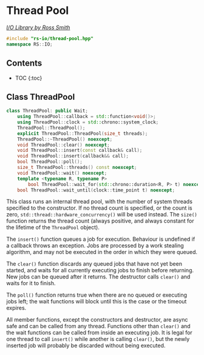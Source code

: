 # Thread Pool

_[I/O Library by Ross Smith](index.html)_

```c++
#include "rs-io/thread-pool.hpp"
namespace RS::IO;
```

## Contents

* TOC
{:toc}

## Class ThreadPool

```c++
class ThreadPool: public Wait;
    using ThreadPool::callback = std::function<void()>;
    using ThreadPool::clock = std::chrono::system_clock;
    ThreadPool::ThreadPool();
    explicit ThreadPool::ThreadPool(size_t threads);
    ThreadPool::~ThreadPool() noexcept;
    void ThreadPool::clear() noexcept;
    void ThreadPool::insert(const callback& call);
    void ThreadPool::insert(callback&& call);
    bool ThreadPool::poll();
    size_t ThreadPool::threads() const noexcept;
    void ThreadPool::wait() noexcept;
    template <typename R, typename P>
        bool ThreadPool::wait_for(std::chrono::duration<R, P> t) noexcept;
    bool ThreadPool::wait_until(clock::time_point t) noexcept;
```

This class runs an internal thread pool, with the number of system threads
specified to the constructor. If no thread count is specified, or the count
is zero, `std::thread::hardware_concurrency()` will be used instead. The
`size()` function returns the thread count (always positive, and always
constant for the lifetime of the `ThreadPool` object).

The `insert()` function queues a job for execution. Behaviour is undefined if
a callback throws an exception. Jobs are processed by a work stealing
algorithm, and may not be executed in the order in which they were queued.

The `clear()` function discards any queued jobs that have not yet been
started, and waits for all currently executing jobs to finish before
returning. New jobs can be queued after it returns. The destructor calls
`clear()` and waits for it to finish.

The `poll()` function returns true when there are no queued or executing jobs
left; the wait functions will block until this is the case or the timeout
expires.

All member functions, except the constructors and destructor, are async safe
and can be called from any thread. Functions other than `clear()` and the
wait functions can be called from inside an executing job. It is legal for
one thread to call `insert()` while another is calling `clear()`, but the
newly inserted job will probably be discarded without being executed.
